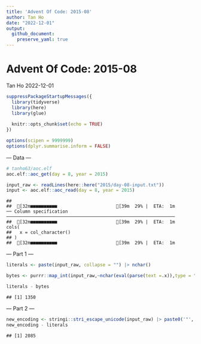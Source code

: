 ```yaml
---
title: 'Advent Of Code: 2015-08'
author: Tan Ho
date: "2022-12-01"
output:
  github_document:
    preserve_yaml: true
---
```


Advent Of Code: 2015-08
================
Tan Ho
2022-12-01

``` r
suppressPackageStartupMessages({
  library(tidyverse)
  library(here)
  library(glue)
  
  knitr::opts_chunk$set(echo = TRUE)
})

options(scipen = 9999999)
options(dplyr.summarise.inform = FALSE)
```

— Data —

``` r
# tanho63/aoc.elf
aoc.elf::aoc_get(day = 8, year = 2015)
```

``` r
input_raw <- readLines(here::here("2015/day-08-input.txt"))
input <- aoc.elf::aoc_read(day = 8, year = 2015)
```

    ##                                                    
    ##  [32m■■■■■■■■■■                      [39m  29% |  ETA:  1m                                                   ── Column specification ───────────────────────────────────────────────────────────────
    ##  [32m■■■■■■■■■■                      [39m  29% |  ETA:  1m                                                   cols(
    ##   x = col_character()
    ## )
    ##  [32m■■■■■■■■■■                      [39m  29% |  ETA:  1m

— Part 1 —

``` r
literals <- paste(input_raw, collapse = "") |> nchar()

bytes <- purrr::map_int(input_raw,~nchar(eval(parse(text =.x)),type = "bytes")) |> sum()

literals - bytes
```

    ## [1] 1350

— Part 2 —

``` r
new_encoding <- stringi::stri_escape_unicode(input_raw) |> paste0('"',.=_,'"') |> nchar() |> sum()
new_encoding - literals
```

    ## [1] 2085
